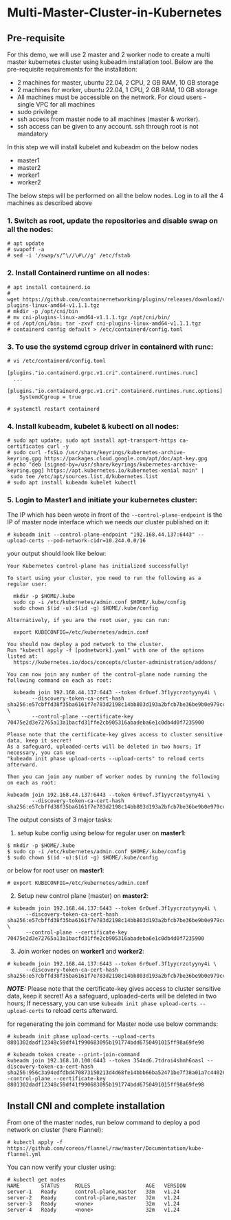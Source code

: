 # Multi-Master-Cluster-in-Kubernetes

## Pre-requisite
For this demo, we will use 2 master and 2 worker node to create a multi master kubernetes cluster using kubeadm installation tool. Below are the pre-requisite requirements for the installation:

* 2 machines for master, ubuntu 22.04, 2 CPU, 2 GB RAM, 10 GB storage
* 2 machines for worker, ubuntu 22.04, 1 CPU, 2 GB RAM, 10 GB storage
* All machines must be accessible on the network. For cloud users - single VPC for all machines
* sudo privilege
* ssh access from master node to all machines (master & worker).
* ssh access can be given to any account. ssh through root is not mandatory

In this step we will install kubelet and kubeadm on the below nodes

* master1
* master2
* worker1
* worker2

The below steps will be performed on all the below nodes.
Log in to all the 4 machines as described above

### 1. Switch as root, update the repositories and disable swap on all the nodes:
```
# apt update
# swapoff -a 
# sed -i '/swap/s/^\//\#\//g' /etc/fstab
```

### 2. Install Containerd runtime on all nodes:
```
# apt install containerd.io
# wget https://github.com/containernetworking/plugins/releases/download/v1.1.1/cni-plugins-linux-amd64-v1.1.1.tgz
# mkdir -p /opt/cni/bin
# mv cni-plugins-linux-amd64-v1.1.1.tgz /opt/cni/bin/
# cd /opt/cni/bin; tar -zxvf cni-plugins-linux-amd64-v1.1.1.tgz
# containerd config default > /etc/containerd/config.toml
```

### 3. To use the systemd cgroup driver in containerd with runc:
```
# vi /etc/containerd/config.toml

[plugins."io.containerd.grpc.v1.cri".containerd.runtimes.runc]
  ...
  [plugins."io.containerd.grpc.v1.cri".containerd.runtimes.runc.options]
    SystemdCgroup = true

# systemctl restart containerd
```

### 4. Install kubeadm, kubelet & kubectl on all nodes:
```
# sudo apt update; sudo apt install apt-transport-https ca-certificates curl -y
# sudo curl -fsSLo /usr/share/keyrings/kubernetes-archive-keyring.gpg https://packages.cloud.google.com/apt/doc/apt-key.gpg
# echo "deb [signed-by=/usr/share/keyrings/kubernetes-archive-keyring.gpg] https://apt.kubernetes.io/kubernetes-xenial main" | sudo tee /etc/apt/sources.list.d/kubernetes.list
# sudo apt install kubeadm kubelet kubectl
```

### 5. Login to Master1 and initiate your kubernetes cluster:
The IP which has been wrote in front of the ```--control-plane-endpoint``` is the IP of master node interface which we needs our cluster published on it:
```
# kubeadm init --control-plane-endpoint "192.168.44.137:6443" --upload-certs --pod-network-cidr=10.244.0.0/16
```
your output should look like below:
```
Your Kubernetes control-plane has initialized successfully!

To start using your cluster, you need to run the following as a regular user:

  mkdir -p $HOME/.kube
  sudo cp -i /etc/kubernetes/admin.conf $HOME/.kube/config
  sudo chown $(id -u):$(id -g) $HOME/.kube/config

Alternatively, if you are the root user, you can run:

  export KUBECONFIG=/etc/kubernetes/admin.conf

You should now deploy a pod network to the cluster.
Run "kubectl apply -f [podnetwork].yaml" with one of the options listed at:
  https://kubernetes.io/docs/concepts/cluster-administration/addons/

You can now join any number of the control-plane node running the following command on each as root:

  kubeadm join 192.168.44.137:6443 --token 6r0uef.3f1yycrzotyyny4i \
        --discovery-token-ca-cert-hash sha256:e57cbffd38f35ba6161f7e783d2198c14bb803d193a2bfcb7be36be9b0e979cc \
        --control-plane --certificate-key 70475e2d3e72765a13a1bacfd31ffe2cb905316abadeba6e1c0db4d0f7235900

Please note that the certificate-key gives access to cluster sensitive data, keep it secret!
As a safeguard, uploaded-certs will be deleted in two hours; If necessary, you can use
"kubeadm init phase upload-certs --upload-certs" to reload certs afterward.

Then you can join any number of worker nodes by running the following on each as root:

kubeadm join 192.168.44.137:6443 --token 6r0uef.3f1yycrzotyyny4i \
        --discovery-token-ca-cert-hash sha256:e57cbffd38f35ba6161f7e783d2198c14bb803d193a2bfcb7be36be9b0e979cc
```
The output consists of 3 major tasks:
  1. setup kube config using below for regular user on **master1**:
  ```
  $ mkdir -p $HOME/.kube
  $ sudo cp -i /etc/kubernetes/admin.conf $HOME/.kube/config
  $ sudo chown $(id -u):$(id -g) $HOME/.kube/config
  ```
  or below for root user on **master1**:
  ```
  # export KUBECONFIG=/etc/kubernetes/admin.conf
  ```
  
  2. Setup new control plane (master) on **master2**:
  ```
  # kubeadm join 192.168.44.137:6443 --token 6r0uef.3f1yycrzotyyny4i \
        --discovery-token-ca-cert-hash sha256:e57cbffd38f35ba6161f7e783d2198c14bb803d193a2bfcb7be36be9b0e979cc \
        --control-plane --certificate-key 70475e2d3e72765a13a1bacfd31ffe2cb905316abadeba6e1c0db4d0f7235900
  ```
  
  3. Join worker nodes on **worker1** and **worker2**:
  ```
  # kubeadm join 192.168.44.137:6443 --token 6r0uef.3f1yycrzotyyny4i \
        --discovery-token-ca-cert-hash sha256:e57cbffd38f35ba6161f7e783d2198c14bb803d193a2bfcb7be36be9b0e979cc
  ```
 
  ***NOTE:***
  Please note that the certificate-key gives access to cluster sensitive data, keep it secret!
  As a safeguard, uploaded-certs will be deleted in two hours; If necessary, you can use
  ```kubeadm init phase upload-certs --upload-certs``` to reload certs afterward.

for regenerating the join command for Master node use below commands:
```
# kubeadm init phase upload-certs --upload-certs
8801302dadf12348c59df41f990683095b191774bdd6750491015ff98a69fe98

# kubeadm token create --print-join-command
kubeadm join 192.168.10.100:6443 --token 354nd6.7tdroi4shmh6oasl --discovery-token-ca-cert-hash sha256:956c3a94edfdbd470873150213d4d68fe14bbb66ba52471be7f38a01a7c44026 -control-plane --certificate-key 8801302dadf12348c59df41f990683095b191774bdd6750491015ff98a69fe98
```

## Install CNI and complete installation
From one of the master nodes, run below command to deploy a pod network on cluster (here Flannel):
```
# kubectl apply -f https://github.com/coreos/flannel/raw/master/Documentation/kube-flannel.yml
```

You can now verify your cluster using:
```
# kubectl get nodes
NAME       STATUS     ROLES                  AGE   VERSION
server-1   Ready      control-plane,master   33m   v1.24
server-2   Ready      control-plane,master   32m   v1.24
server-3   Ready      <none>                 32m   v1.24
server-4   Ready      <none>                 32m   v1.24
```
